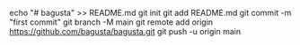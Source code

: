 echo "# bagusta" >> README.md
git init
git add README.md
git commit -m "first commit"
git branch -M main
git remote add origin https://github.com/bagusta/bagusta.git
git push -u origin main
